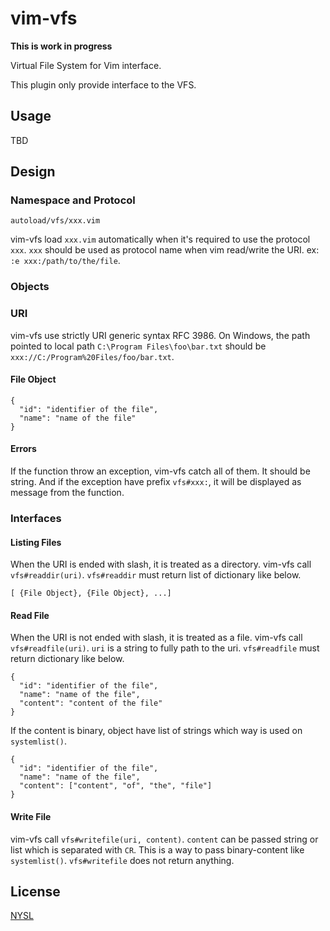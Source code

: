 # vim-vfs

**This is work in progress**

Virtual File System for Vim interface.

This plugin only provide interface to the VFS.

## Usage

TBD

## Design

### Namespace and Protocol

```
autoload/vfs/xxx.vim
```

vim-vfs load `xxx.vim` automatically when it's required to use the protocol `xxx`.
`xxx` should be used as protocol name when vim read/write the URI. ex: `:e xxx:/path/to/the/file`.

### Objects

### URI

vim-vfs use strictly URI generic syntax RFC 3986. On Windows, the path pointed to local path `C:\Program Files\foo\bar.txt` should be `xxx://C:/Program%20Files/foo/bar.txt`.

#### File Object

```
{
  "id": "identifier of the file",
  "name": "name of the file"
}
```

#### Errors

If the function throw an exception, vim-vfs catch all of them. It should be string. And if the exception have prefix `vfs#xxx:`, it will be displayed as message from the function.

### Interfaces

#### Listing Files

When the URI is ended with slash, it is treated as a directory. vim-vfs call `vfs#readdir(uri)`. `vfs#readdir` must return list of dictionary like below.

```
[ {File Object}, {File Object}, ...]
```

#### Read File

When the URI is not ended with slash, it is treated as a file. vim-vfs call `vfs#readfile(uri)`. `uri` is a string to fully path to the uri. `vfs#readfile` must return dictionary like below.

```
{
  "id": "identifier of the file",
  "name": "name of the file",
  "content": "content of the file"
}
```

If the content is binary, object have list of strings which way is used on `systemlist()`.

```
{
  "id": "identifier of the file",
  "name": "name of the file",
  "content": ["content", "of", "the", "file"]
}
```

#### Write File

vim-vfs call `vfs#writefile(uri, content)`. `content` can be passed string or list which is separated with `CR`. This is a way to pass binary-content like `systemlist()`. `vfs#writefile` does not return anything.

## License

[NYSL](http://www.kmonos.net/nysl/index.en.html)
